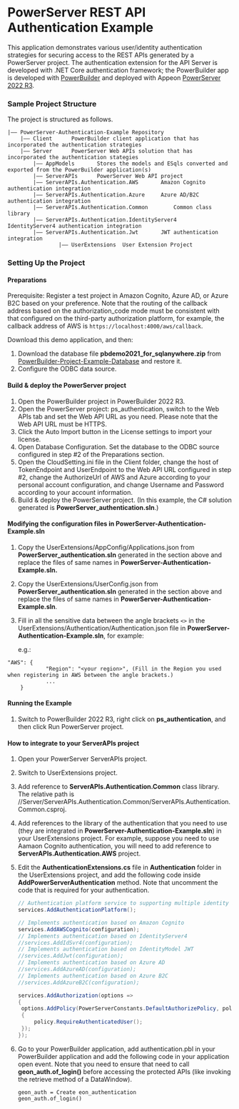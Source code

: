 # PowerServer REST API Authentication Example

This application demonstrates various user/identity authentication strategies for securing access to the REST APIs generated by a PowerServer project. The authentication extension for the API Server is developed with .NET Core authentication framework; the PowerBuilder app is developed with [PowerBuilder](https://www.appeon.com/products/powerbuilder) and deployed with Appeon [PowerServer 2022 R3](https://www.appeon.com/products/powerserver).

### Sample Project Structure

The project is structured as follows.

```
|—— PowerServer-Authentication-Example Repository 
	|—— Client 		PowerBuilder client application that has incorporated the authentication strategies
	|—— Server		PowerServer Web APIs solution that has incorporated the authentication stategies 
		|—— AppModels		Stores the models and ESqls converted and exported from the PowerBuilder application(s)
		|—— ServerAPIs		PowerServer Web API project
		|—— ServerAPIs.Authentication.AWS		Amazon Cognito authentication integration
		|—— ServerAPIs.Authentication.Azure		Azure AD/B2C authentication integration
		|—— ServerAPIs.Authentication.Common		Common class library
		|—— ServerAPIs.Authentication.IdentityServer4		IdentityServer4 authentication integration
		|—— ServerAPIs.Authentication.Jwt		JWT authentication integration
                |—— UserExtensions 	User Extension Project
```

### Setting Up the Project

#### Preparations

Prerequisite: Register a test project in Amazon Cognito, Azure AD, or Azure B2C based on your preference. Note that the routing of the callback address based on the authorization_code mode must be consistent with that configured on the third-party authorization platform, for example, the callback address of AWS is `https://localhost:4000/aws/callback`.

Download this demo application, and then:

1. Download the database file <b>pbdemo2021_for_sqlanywhere.zip</b> from [PowerBuilder-Project-Example-Database](https://github.com/Appeon/PowerBuilder-Project-Example-Database) and restore it. 
2. Configure the ODBC data source.

#### Build & deploy the PowerServer project

1. Open the PowerBuilder project in PowerBuilder 2022 R3.
2. Open the PowerServer project: ps_authentication, switch to the Web APIs tab and set the Web API URL as you need. Please note that the Web API URL must be HTTPS.
3. Click the Auto Import button in the License settings to import your license.
4. Open Database Configuration. Set the database to the ODBC source configured in step #2 of the Preparations section.
5. Open the CloudSetting.ini file in the Client folder, change the host of TokenEndpoint and UserEndpoint to the Web API URL configured in step #2, change the AuthorizeUrl of AWS and Azure according to your personal account configuration, and change Username and Password according to your account information.
6. Build & deploy the PowerServer project. (In this example, the C# solution generated is **PowerServer_authentication.sln**.)

#### Modifying the configuration files in **PowerServer-Authentication-Example.sln**

1. Copy the UserExtensions/AppConfig/Applications.json from **PowerServer_authentication.sln** generated in the section above and replace the files of same names in **PowerServer-Authentication-Example.sln.** 

2. Copy the UserExtensions/UserConfig.json from **PowerServer_authentication.sln** generated in the section above and replace the files of same names in **PowerServer-Authentication-Example.sln**. 

3. Fill in all the sensitive data between the angle brackets `<>` in the UserExtensions/Authentication/Authentication.json file in **PowerServer-Authentication-Example.sln**, for example:

   e.g.:

```
"AWS": {
	       	"Region": "<your region>", (Fill in the Region you used when registering in AWS between the angle brackets.)
			...
	}
```

#### Running the Example

1. Switch to PowerBuilder 2022 R3, right click on **ps_authentication**, and then click Run PowerServer project.

#### How to integrate to your ServerAPIs project

1. Open your PowerServer ServerAPIs project.

2. Switch to UserExtensions project.

2. Add reference to  **ServerAPIs.Authentication.Common** class library. The relative path is //Server/ServerAPIs.Authentication.Common/ServerAPIs.Authentication.Common.csproj.

3. Add references to the library of the authentication that you need to use (they are integrated in **PowerServer-Authentication-Example.sln**) in your UserExtensions project. For example, suppose you need to use Aamaon Cognito authentication, you will need to add reference to **ServerAPIs.Authentication.AWS** project.

4. Edit the **AuthenticationExtensions.cs** file in **Authentication** folder in the UserExtensions project, and add the following code inside **AddPowerServerAuthentication** method. Note that uncomment the code that is required for your authentication.

   ```c#
   // Authentication platform service to supporting multiple identity authentication
   services.AddAuthenticationPlatform();
   
   // Implements authentication based on Amazon Cognito
   services.AddAWSCognito(configuration);
   // Implements authentication based on IdentityServer4
   //services.AddIdSvr4(configuration);
   // Implements authentication based on IdentityModel JWT
   //services.AddJwt(configuration);
   // Implements authentication based on Azure AD
   //services.AddAzureAD(configuration);
   // Implements authentication based on Azure B2C
   //services.AddAzureB2C(configuration);
   
   services.AddAuthorization(options =>
   {
   	options.AddPolicy(PowerServerConstants.DefaultAuthorizePolicy, policy =>
   	{
   		policy.RequireAuthenticatedUser();
   	});
   });
   ```

5. Go to your PowerBuilder application, add authentication.pbl in your PowerBuilder application and add the following code in your application open event. Note that you need to ensure that need to call **geon_auth.of_login()** before accessing the protected APIs (like invoking the retrieve method of a DataWindow). 

   ```
   geon_auth = Create eon_authentication
   geon_auth.of_login()
   ```
